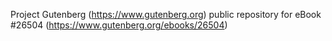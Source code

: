 Project Gutenberg (https://www.gutenberg.org) public repository for eBook #26504 (https://www.gutenberg.org/ebooks/26504)
